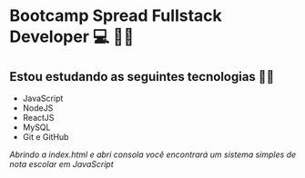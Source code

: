
# Bootcamp Spread Fullstack Developer :computer: :man_technologist:

## Estou estudando as seguintes tecnologias :man_technologist:

 - JavaScript 
 - NodeJS 
 - ReactJS 
 - MySQL
 - Git e GitHub

 *Abrindo a index.html e abri consola você encontrará um sistema simples de nota escolar em JavaScript*

